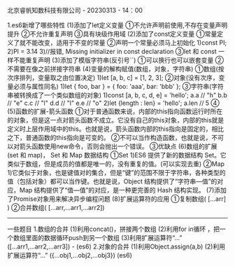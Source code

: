 北京睿帆知数科技有限公司 - 20230313 - 14：00

1.es6新增了哪些特性
(1)添加了let定义变量
①不允许声明前使用,不存在变量声明提升
②不允许重复声明
③具有块级作用域
(2)添加了const定义变量
①常量定义了就不能改变，适用于不变的常量
②声明一个常量必须马上初始化
1)const PI; 
2)PI = 3.14
3)//报错,  Missing initializer in const declaration
③let 和 const 一样不能重复声明
(3)添加了模版字符串(反引号``)
①可以换行也可以嵌套变量
②不需要在像之前拼接字符串
(4)变量的解构赋值(数组，对象，字符串)
①数组(按次序排列，变量取之由位置决定)
1)let [a, b, c] = [1, 2, 3];
②对象(没有次序，变量必须与属性同名)
1)let { foo, bar } = { foo: 'aaa', bar: 'bbb' };
③字符串(字符串被转换成了一个类似数组的对象)
1)const [a, b, c, d, e] = 'hello';
a.a // "h"
b.b // "e"
c.c // "l"
d.d // "l"
e.e // "o"
2)let {length : len} = 'hello';
a.len // 5
④
(5)函数的扩展-箭头函数
①对于普通函数来说，内部的this指向函数运行时所在的对象，但是这一点对箭头函数不成立。它没有自己的this对象，内部的this就是定义时上层作用域中的this。也就是说，箭头函数内部的this指向是固定的，相比之下，普通函数的this指向是可变的。
②不可以当作构造函数，也就是说，不可以对箭头函数使用new命令，否则会抛出一个错误。
③优缺点
(6)数组的扩展(set 和 map)， Set 和 Map 数据结构
①Set
1)ES6 提供了新的数据结构 Set。它类似于数组，但是成员的值都是唯一的，没有重复的值。(可以实现去重)
②Map
1)它类似于对象，也是键值对的集合，但是“键”的范围不限于字符串，各种类型的值（包括对象）都可以当作键。也就是说，Object 结构提供了“字符串—值”的对应，Map 结构提供了“值—值”的对应，是一种更完善的 Hash 结构实现。
(7)添加了Promise对象用来解决异步编程问题
(8)扩展运算符的应用
①复制数组( [...arr] )
②合并数组( [...arr,...arr1,...arr2])

-----------------------------------------------------------------------------------------------------

一些题目
1.数组的合并
(1)利用concat()，拼接两个数组
(2)利用for in循环 ，把一个数组里面的数据循环push到另一个数组
(3)利用扩展运算符“...” ([...arr1,...arr2,...arr3])   - (es6)
2.对象的合并
(1)利用Object.assign(a,b)
(2)利用扩展运算符“...” ({...obj1,...obj2,...obj3})       (es6)
